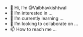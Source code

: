 - 👋 Hi, I’m @Vaibhavkishtwal
- 👀 I’m interested in ...
- 🌱 I’m currently learning ...
- 💞️ I’m looking to collaborate on ...
- 📫 How to reach me ...

<!---
Vaibhavkishtwal/Vaibhavkishtwal is a ✨ special ✨ repository because its `README.md` (this file) appears on your GitHub profile.
You can click the Preview link to take a look at your changes.
--->
